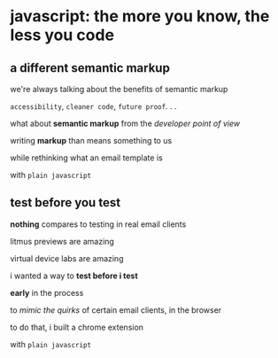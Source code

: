 # javascript: the more you know, the less you code

## a different semantic markup
we're always talking about the benefits of semantic markup

`accessibility`, `cleaner code`, `future proof`. . .

what about **semantic markup** from the _developer point of view_

writing **markup** than means something to us

while rethinking what an email template is

with `plain javascript`


## test before you test
**nothing** compares to testing in real email clients

litmus previews are amazing

virtual device labs are amazing

i wanted a way to **test before i test**

**early** in the process

to _mimic the quirks_ of certain email clients, in the browser

to do that, i built a chrome extension

with `plain javascript`
